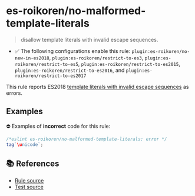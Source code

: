 # es-roikoren/no-malformed-template-literals
> disallow template literals with invalid escape sequences.

- ✅ The following configurations enable this rule: `plugin:es-roikoren/no-new-in-es2018`, `plugin:es-roikoren/restrict-to-es3`, `plugin:es-roikoren/restrict-to-es5`, `plugin:es-roikoren/restrict-to-es2015`, `plugin:es-roikoren/restrict-to-es2016`, and `plugin:es-roikoren/restrict-to-es2017`

This rule reports ES2018 [template literals with invalid escape sequences](https://github.com/tc39/proposal-template-literal-revision#readme) as errors.

## Examples

⛔ Examples of **incorrect** code for this rule:

```js
/*eslint es-roikoren/no-malformed-template-literals: error */
tag`\unicode`;
```

## 📚 References

- [Rule source](https://github.com/roikoren755/eslint-plugin-es/blob/v0.0.1/src/rules/no-malformed-template-literals.ts)
- [Test source](https://github.com/roikoren755/eslint-plugin-es/blob/v0.0.1/tests/src/rules/no-malformed-template-literals.ts)
